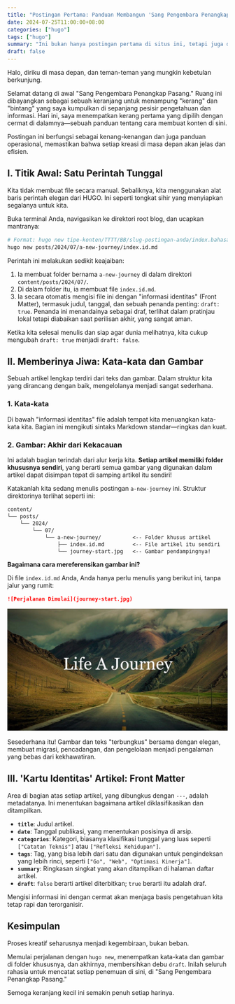 ```yaml
---
title: "Postingan Pertama: Panduan Membangun 'Sang Pengembara Penangkap Pasang'"
date: 2024-07-25T11:00:00+08:00
categories: ["hugo"]
tags: ["hugo"]
summary: "Ini bukan hanya postingan pertama di situs ini, tetapi juga dokumen hidup tentang cara menambahkan postingan dan gambar baru—sebuah cetak biru untuk alur kerja kreatif kita di masa depan."
draft: false
---
```


Halo, diriku di masa depan, dan teman-teman yang mungkin kebetulan berkunjung.

Selamat datang di awal "Sang Pengembara Penangkap Pasang." Ruang ini dibayangkan sebagai sebuah keranjang untuk menampung "kerang" dan "bintang" yang saya kumpulkan di sepanjang pesisir pengetahuan dan informasi. Hari ini, saya menempatkan kerang pertama yang dipilih dengan cermat di dalamnya—sebuah panduan tentang cara membuat konten di sini.

Postingan ini berfungsi sebagai kenang-kenangan dan juga panduan operasional, memastikan bahwa setiap kreasi di masa depan akan jelas dan efisien.

## I. Titik Awal: Satu Perintah Tunggal

Kita tidak membuat file secara manual. Sebaliknya, kita menggunakan alat baris perintah elegan dari HUGO. Ini seperti tongkat sihir yang menyiapkan segalanya untuk kita.

Buka terminal Anda, navigasikan ke direktori root blog, dan ucapkan mantranya:

```bash
# Format: hugo new tipe-konten/TTTT/BB/slug-postingan-anda/index.bahasa.md
hugo new posts/2024/07/a-new-journey/index.id.md
```

Perintah ini melakukan sedikit keajaiban:

1.  Ia membuat folder bernama `a-new-journey` di dalam direktori `content/posts/2024/07/`.
2.  Di dalam folder itu, ia membuat file `index.id.md`.
3.  Ia secara otomatis mengisi file ini dengan "informasi identitas" (Front Matter), termasuk judul, tanggal, dan sebuah penanda penting: `draft: true`. Penanda ini menandainya sebagai draf, terlihat dalam pratinjau lokal tetapi diabaikan saat perilisan akhir, yang sangat aman.

Ketika kita selesai menulis dan siap agar dunia melihatnya, kita cukup mengubah `draft: true` menjadi `draft: false`.

## II. Memberinya Jiwa: Kata-kata dan Gambar

Sebuah artikel lengkap terdiri dari teks dan gambar. Dalam struktur kita yang dirancang dengan baik, mengelolanya menjadi sangat sederhana.

### 1. Kata-kata

Di bawah "informasi identitas" file adalah tempat kita menuangkan kata-kata kita. Bagian ini mengikuti sintaks Markdown standar—ringkas dan kuat.

### 2. Gambar: Akhir dari Kekacauan

Ini adalah bagian terindah dari alur kerja kita. **Setiap artikel memiliki folder khususnya sendiri**, yang berarti semua gambar yang digunakan dalam artikel dapat disimpan tepat di samping artikel itu sendiri!

Katakanlah kita sedang menulis postingan `a-new-journey` ini. Struktur direktorinya terlihat seperti ini:

```
content/
└── posts/
    └── 2024/
        └── 07/
            └── a-new-journey/          <-- Folder khusus artikel
                ├── index.id.md         <-- File artikel itu sendiri
                └── journey-start.jpg   <-- Gambar pendampingnya!
```

**Bagaimana cara mereferensikan gambar ini?**

Di file `index.id.md` Anda, Anda hanya perlu menulis yang berikut ini, tanpa jalur yang rumit:

```markdown
![Perjalanan Dimulai](journey-start.jpg)
```

![Perjalanan Dimulai](journey-start.jpg)

Sesederhana itu! Gambar dan teks "terbungkus" bersama dengan elegan, membuat migrasi, pencadangan, dan pengelolaan menjadi pengalaman yang bebas dari kekhawatiran.

## III. 'Kartu Identitas' Artikel: Front Matter

Area di bagian atas setiap artikel, yang dibungkus dengan `---`, adalah metadatanya. Ini menentukan bagaimana artikel diklasifikasikan dan ditampilkan.

-   **`title`**: Judul artikel.
-   **`date`**: Tanggal publikasi, yang menentukan posisinya di arsip.
-   **`categories`**: Kategori, biasanya klasifikasi tunggal yang luas seperti `["Catatan Teknis"]` atau `["Refleksi Kehidupan"]`.
-   **`tags`**: Tag, yang bisa lebih dari satu dan digunakan untuk pengindeksan yang lebih rinci, seperti `["Go", "Web", "Optimasi Kinerja"]`.
-   **`summary`**: Ringkasan singkat yang akan ditampilkan di halaman daftar artikel.
-   **`draft`**: `false` berarti artikel diterbitkan; `true` berarti itu adalah draf.

Mengisi informasi ini dengan cermat akan menjaga basis pengetahuan kita tetap rapi dan terorganisir.

## Kesimpulan

Proses kreatif seharusnya menjadi kegembiraan, bukan beban.

Memulai perjalanan dengan `hugo new`, menempatkan kata-kata dan gambar di folder khususnya, dan akhirnya, membersihkan debu `draft`. Inilah seluruh rahasia untuk mencatat setiap penemuan di sini, di "Sang Pengembara Penangkap Pasang."

Semoga keranjang kecil ini semakin penuh setiap harinya.